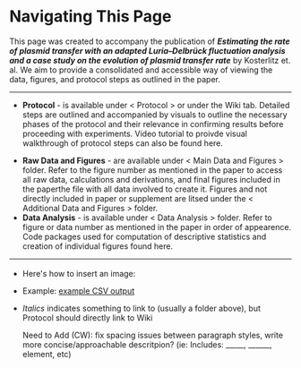 # Navigating This Page 

This page was created to accompany the publication of **_Estimating the rate of plasmid transfer with an adapted Luria–Delbrück fluctuation analysis and a case study on the evolution of plasmid transfer rate_** by Kosterlitz et. al. We aim to provide a consolidated and accessible way of viewing the data, figures, and protocol steps as outlined in the paper. 
_________________________________________
- **Protocol**  - is available under < Protocol > or under the Wiki tab. Detailed steps are outlined and accompanied by visuals to outline the necessary phases of the protocol and their relevance in confirming results before proceeding with experiments. Video tutorial to proivde visual walkthrough of protocol steps can also be found here. 
* **Raw Data and Figures** - are available under < Main Data and Figures > folder. Refer to the figure number as mentioned in the paper to access all raw data, calculations and derivations, and final figures included in the paperthe file with all data involved to create it. Figures and not directly included in paper or supplement are litsed under the < Additional Data and Figures > folder. 
* **Data Analysis** - is available under < Data Analysis > folder. Refer to figure or data number as mentioned in the paper in order of appearence. Code packages used for computation of descriptive statistics and creation of individual figures found here.


_____________________________________________

* Here's how to insert an image: <img src="https://github.com/livkosterlitz/LDMprotocol/blob/main/Misc.%20Images/Screen%20Shot%202022-01-17%20at%2011.47.58%20PM.png" width="55" height="17"> 
* Example: [example CSV output]()  
* _Italics_
<this> indicates something to link to (usually a folder above), but Protocol should directly link to Wiki
  
  Need to Add (CW): fix spacing issues between paragraph styles, write more concise/approachable descritpion? (ie: Includes: _____, ______, element, etc)
